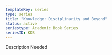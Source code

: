 ```yaml
---
templateKey: series
type: series
title: "Knowledge: Disciplinarity and Beyond"
status: active
seriestype: Academic Book Series
seriesID: KDB
---
```

Description Needed